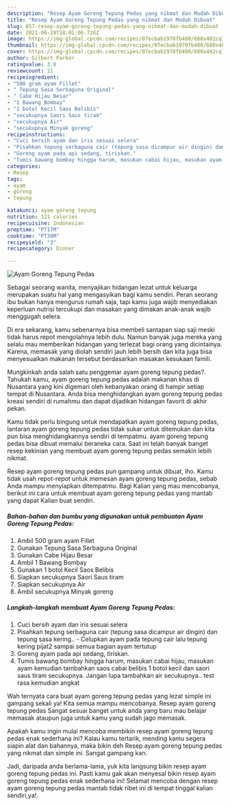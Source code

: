 ```yaml
---
description: "Resep Ayam Goreng Tepung Pedas yang nikmat dan Mudah Dibuat"
title: "Resep Ayam Goreng Tepung Pedas yang nikmat dan Mudah Dibuat"
slug: 857-resep-ayam-goreng-tepung-pedas-yang-nikmat-dan-mudah-dibuat
date: 2021-06-28T18:01:06.726Z
image: https://img-global.cpcdn.com/recipes/07ecbab1970fb400/680x482cq70/ayam-goreng-tepung-pedas-foto-resep-utama.jpg
thumbnail: https://img-global.cpcdn.com/recipes/07ecbab1970fb400/680x482cq70/ayam-goreng-tepung-pedas-foto-resep-utama.jpg
cover: https://img-global.cpcdn.com/recipes/07ecbab1970fb400/680x482cq70/ayam-goreng-tepung-pedas-foto-resep-utama.jpg
author: Gilbert Parker
ratingvalue: 3.8
reviewcount: 11
recipeingredient:
- "500 gram ayam Fillet"
- " Tepung Sasa Serbaguna Original"
- " Cabe Hijau Besar"
- "1 Bawang Bombay"
- "1 botol Kecil Saos Belibis"
- "secukupnya Saori Saus tiram"
- "secukupnya Air"
- "secukupnya Minyak goreng"
recipeinstructions:
- "Cuci bersih ayam dan iris sesuai selera"
- "Pisahkan tepung serbaguna cair (tepung sasa dicampur air dingin) dan tepung sasa kering.. Celupkan ayam pada tepung cair lalu tepung kering pijat2 sampai semua bagian ayam tertutup"
- "Goreng ayam pada api sedang, tiriskan."
- "Tumis bawang bombay hingga harum, masukan cabai hijau, masukan ayam kemudian tambahkan saos cabai belibis 1 botol kecil dan saori saus tiram secukupnya. Jangan lupa tambahkan air secukupnya.. test rasa kemudian angkat"
categories:
- Resep
tags:
- ayam
- goreng
- tepung

katakunci: ayam goreng tepung 
nutrition: 121 calories
recipecuisine: Indonesian
preptime: "PT17M"
cooktime: "PT30M"
recipeyield: "3"
recipecategory: Dinner

---
```



![Ayam Goreng Tepung Pedas](https://img-global.cpcdn.com/recipes/07ecbab1970fb400/680x482cq70/ayam-goreng-tepung-pedas-foto-resep-utama.jpg)

Sebagai seorang wanita, menyajikan hidangan lezat untuk keluarga merupakan suatu hal yang mengasyikan bagi kamu sendiri. Peran seorang ibu bukan hanya mengurus rumah saja, tapi kamu juga wajib menyediakan keperluan nutrisi tercukupi dan masakan yang dimakan anak-anak wajib menggugah selera.

Di era  sekarang, kamu sebenarnya bisa membeli santapan siap saji meski tidak harus repot mengolahnya lebih dulu. Namun banyak juga mereka yang selalu mau memberikan hidangan yang terlezat bagi orang yang dicintainya. Karena, memasak yang diolah sendiri jauh lebih bersih dan kita juga bisa menyesuaikan makanan tersebut berdasarkan masakan kesukaan famili. 



Mungkinkah anda salah satu penggemar ayam goreng tepung pedas?. Tahukah kamu, ayam goreng tepung pedas adalah makanan khas di Nusantara yang kini digemari oleh kebanyakan orang di hampir setiap tempat di Nusantara. Anda bisa menghidangkan ayam goreng tepung pedas kreasi sendiri di rumahmu dan dapat dijadikan hidangan favorit di akhir pekan.

Kamu tidak perlu bingung untuk mendapatkan ayam goreng tepung pedas, lantaran ayam goreng tepung pedas tidak sukar untuk ditemukan dan kita pun bisa menghidangkannya sendiri di tempatmu. ayam goreng tepung pedas bisa dibuat memalui beraneka cara. Saat ini telah banyak banget resep kekinian yang membuat ayam goreng tepung pedas semakin lebih nikmat.

Resep ayam goreng tepung pedas pun gampang untuk dibuat, lho. Kamu tidak usah repot-repot untuk memesan ayam goreng tepung pedas, sebab Anda mampu menyiapkan ditempatmu. Bagi Kalian yang mau mencobanya, berikut ini cara untuk membuat ayam goreng tepung pedas yang mantab yang dapat Kalian buat sendiri.

<!--inarticleads1-->

##### Bahan-bahan dan bumbu yang digunakan untuk pembuatan Ayam Goreng Tepung Pedas:

1. Ambil 500 gram ayam Fillet
1. Gunakan  Tepung Sasa Serbaguna Original
1. Gunakan  Cabe Hijau Besar
1. Ambil 1 Bawang Bombay
1. Gunakan 1 botol Kecil Saos Belibis
1. Siapkan secukupnya Saori Saus tiram
1. Siapkan secukupnya Air
1. Ambil secukupnya Minyak goreng




<!--inarticleads2-->

##### Langkah-langkah membuat Ayam Goreng Tepung Pedas:

1. Cuci bersih ayam dan iris sesuai selera
1. Pisahkan tepung serbaguna cair (tepung sasa dicampur air dingin) dan tepung sasa kering.. - Celupkan ayam pada tepung cair lalu tepung kering pijat2 sampai semua bagian ayam tertutup
1. Goreng ayam pada api sedang, tiriskan.
1. Tumis bawang bombay hingga harum, masukan cabai hijau, masukan ayam kemudian tambahkan saos cabai belibis 1 botol kecil dan saori saus tiram secukupnya. Jangan lupa tambahkan air secukupnya.. test rasa kemudian angkat




Wah ternyata cara buat ayam goreng tepung pedas yang lezat simple ini gampang sekali ya! Kita semua mampu mencobanya. Resep ayam goreng tepung pedas Sangat sesuai banget untuk anda yang baru mau belajar memasak ataupun juga untuk kamu yang sudah jago memasak.

Apakah kamu ingin mulai mencoba membikin resep ayam goreng tepung pedas enak sederhana ini? Kalau kamu tertarik, mending kamu segera siapin alat dan bahannya, maka bikin deh Resep ayam goreng tepung pedas yang nikmat dan simple ini. Sangat gampang kan. 

Jadi, daripada anda berlama-lama, yuk kita langsung bikin resep ayam goreng tepung pedas ini. Pasti kamu gak akan menyesal bikin resep ayam goreng tepung pedas enak sederhana ini! Selamat mencoba dengan resep ayam goreng tepung pedas mantab tidak ribet ini di tempat tinggal kalian sendiri,ya!.

